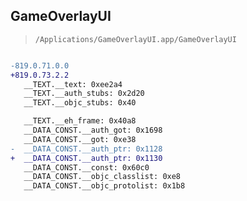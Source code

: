 ## GameOverlayUI

> `/Applications/GameOverlayUI.app/GameOverlayUI`

```diff

-819.0.71.0.0
+819.0.73.2.2
   __TEXT.__text: 0xee2a4
   __TEXT.__auth_stubs: 0x2d20
   __TEXT.__objc_stubs: 0x40

   __TEXT.__eh_frame: 0x40a8
   __DATA_CONST.__auth_got: 0x1698
   __DATA_CONST.__got: 0xe38
-  __DATA_CONST.__auth_ptr: 0x1128
+  __DATA_CONST.__auth_ptr: 0x1130
   __DATA_CONST.__const: 0x60c0
   __DATA_CONST.__objc_classlist: 0xe8
   __DATA_CONST.__objc_protolist: 0x1b8

```
